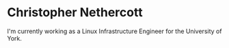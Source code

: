 # Christopher Nethercott
I'm currently working as a Linux Infrastructure Engineer for the University of York.
